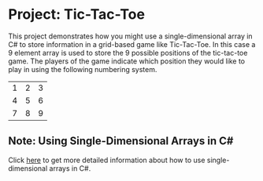 # Project: Tic-Tac-Toe

This project demonstrates how you might use a single-dimensional array in C# to store information in a grid-based game like Tic-Tac-Toe.  In this case a 9 element array is used to store the 9 possible positions of the tic-tac-toe game.  The players of the game indicate which position they would like to play in using the following numbering system.

|   |   |   |
| :-------------: | :-------------: | :-------------: |
| 1 | 2 | 3 |
| 4 | 5 | 6 |
| 7 | 8 | 9 |


## Note:  Using Single-Dimensional Arrays in C#

Click [here](https://docs.microsoft.com/en-us/dotnet/csharp/programming-guide/arrays/single-dimensional-arrays) to get more detailed information about how to use single-dimensional arrays in C#.
